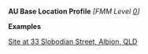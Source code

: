 **AU Base Location Profile** *[FMM Level [0](http://build.fhir.org/versions.html#maturity)]*

**Examples**

[Site at 33 Slobodian Street, Albion, QLD](Location-example1.html)

